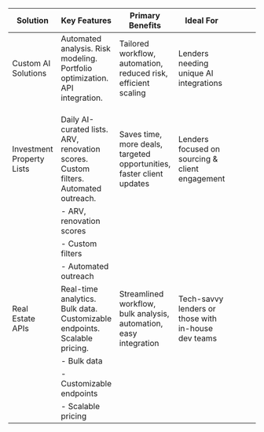 | Solution                  | Key Features                                                                                 | Primary Benefits                                                      | Ideal For                                           |   |   |   |   |   |   |   |   |   |   |   |
|---------------------------|----------------------------------------------------------------------------------------------|-----------------------------------------------------------------------|-----------------------------------------------------|---|---|---|---|---|---|---|---|---|---|---|
| Custom AI Solutions       | Automated analysis.       Risk modeling.<br>Portfolio optimization.<br>API integration.      | Tailored workflow, automation, reduced risk, efficient scaling        | Lenders needing unique AI integrations              |   |   |   |   |   |   |   |   |   |   |   |
|                           |                                                                                              |                                                                       |                                                     |   |   |   |   |   |   |   |   |   |   |   |
|                           |                                                                                              |                                                                       |                                                     |   |   |   |   |   |   |   |   |   |   |   |
|                           |                                                                                              |                                                                       |                                                     |   |   |   |   |   |   |   |   |   |   |   |
| Investment Property Lists | Daily AI-curated lists.    ARV, renovation scores.<br>Custom filters.<br>Automated outreach. | Saves time, more deals, targeted opportunities, faster client updates | Lenders focused on sourcing & client engagement     |   |   |   |   |   |   |   |   |   |   |   |
|                           | - ARV, renovation scores                                                                     |                                                                       |                                                     |   |   |   |   |   |   |   |   |   |   |   |
|                           | - Custom filters                                                                             |                                                                       |                                                     |   |   |   |   |   |   |   |   |   |   |   |
|                           | - Automated outreach                                                                         |                                                                       |                                                     |   |   |   |   |   |   |   |   |   |   |   |
| Real Estate APIs          | Real-time analytics.       Bulk data.<br>Customizable endpoints.<br>Scalable pricing.        | Streamlined workflow, bulk analysis, automation, easy integration     | Tech-savvy lenders or those with in-house dev teams |   |   |   |   |   |   |   |   |   |   |   |
|                           | - Bulk data                                                                                  |                                                                       |                                                     |   |   |   |   |   |   |   |   |   |   |   |
|                           | - Customizable endpoints                                                                     |                                                                       |                                                     |   |   |   |   |   |   |   |   |   |   |   |
|                           | - Scalable pricing                                                                           |                                                                       |                                                     |   |   |   |   |   |   |   |   |   |   |   |
